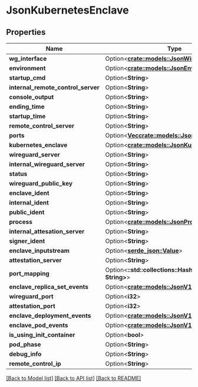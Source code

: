# JsonKubernetesEnclave

## Properties

Name | Type | Description | Notes
------------ | ------------- | ------------- | -------------
**wg_interface** | Option<[**crate::models::JsonWireguardInterface**](json_WireguardInterface.md)> |  | [optional]
**environment** | Option<[**crate::models::JsonEnvironment**](json_Environment.md)> |  | [optional]
**startup_cmd** | Option<**String**> |  | [optional]
**internal_remote_control_server** | Option<**String**> |  | [optional]
**console_output** | Option<**String**> |  | [optional]
**ending_time** | Option<**String**> |  | [optional]
**startup_time** | Option<**String**> |  | [optional]
**remote_control_server** | Option<**String**> |  | [optional]
**ports** | Option<[**Vec<crate::models::JsonEnclavePort>**](json_EnclavePort.md)> |  | [optional]
**kubernetes_enclave** | Option<[**crate::models::JsonKubernetesEnclave**](json_KubernetesEnclave.md)> |  | [optional]
**wireguard_server** | Option<**String**> |  | [optional]
**internal_wireguard_server** | Option<**String**> |  | [optional]
**status** | Option<**String**> |  | [optional]
**wireguard_public_key** | Option<**String**> |  | [optional]
**enclave_ident** | Option<**String**> |  | [optional]
**internal_ident** | Option<**String**> |  | [optional]
**public_ident** | Option<**String**> |  | [optional]
**process** | Option<[**crate::models::JsonProcess**](json_Process.md)> |  | [optional]
**internal_attesation_server** | Option<**String**> |  | [optional]
**signer_ident** | Option<**String**> |  | [optional]
**enclave_inputstream** | Option<[**serde_json::Value**](.md)> |  | [optional]
**attestation_server** | Option<**String**> |  | [optional]
**port_mapping** | Option<**::std::collections::HashMap<String, String>**> |  | [optional]
**enclave_replica_set_events** | Option<[**crate::models::JsonV1EventList**](json_V1EventList.md)> |  | [optional]
**wireguard_port** | Option<**i32**> |  | [optional]
**attestation_port** | Option<**i32**> |  | [optional]
**enclave_deployment_events** | Option<[**crate::models::JsonV1EventList**](json_V1EventList.md)> |  | [optional]
**enclave_pod_events** | Option<[**crate::models::JsonV1EventList**](json_V1EventList.md)> |  | [optional]
**is_using_init_container** | Option<**bool**> |  | [optional]
**pod_phase** | Option<**String**> |  | [optional]
**debug_info** | Option<**String**> |  | [optional]
**remote_control_ip** | Option<**String**> |  | [optional]

[[Back to Model list]](../README.md#documentation-for-models) [[Back to API list]](../README.md#documentation-for-api-endpoints) [[Back to README]](../README.md)


